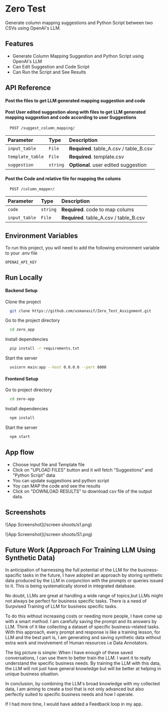 
# Zero Test 

Generate column mapping suggestions and Python Script between two CSVs using OpenAI's LLM.  



## Features

- Generate Column Mapping Suggestion and Python Script using OpenAI's LLM
- Can Edit Suggestion and Code Script
- Can Run the Script and See Results



## API Reference

#### Post the files to get LLM generated mapping suggestion and code
#### Post User edited suggestion along with files to get LLM generated mapping suggestion and code according to user Suggestions

```http
  POST /suggest_column_mapping/
```

| Parameter | Type     | Description                |
| :-------- | :------- | :------------------------- |
| `input_table` | `File` | **Required**. table_A.csv / table_B.csv |
| `template_table` | `File` | **Required**. template.csv |
| `suggestion` | `string` | **Optional**. user edited suggestion |


#### Post the Code and relative file for mapping the colums 

```http
  POST /column_mapper/
```

| Parameter | Type     | Description                       |
| :-------- | :------- | :-------------------------------- |
| `code`      | `string` | **Required**. code to map colums |
| `input_table`      | `File` | **Required**. table_A.csv / table_B.csv |


## Environment Variables

To run this project, you will need to add the following environment variable to your .env file

`OPENAI_API_KEY`



## Run Locally

#### Backend Setup

Clone the project

```bash
  git clone https://github.com/usmanasif/Zero_Test_Assignment.git
```

Go to the project directory

```bash
  cd zero_app
```

Install dependencies

```bash
  pip install -r requirements.txt
```

Start the server

```bash
  uvicorn main:app --host 0.0.0.0 --port 8000
```

#### Frontend Setup

Go to project directory

```bash
  cd zero-app
```
Install dependencies

```bash
  npm install
```

Start the server

```bash
  npm start
```
## App flow

- Choose input file and Template file
- Click on "UPLOAD FILES" button and it will fetch "Suggestions" and "Python Script" data
- You can update suggestions and python script
- Yoy can MAP the code and see the results
- Click on "DOWNLOAD RESULTS" to download csv file of the output data.
## Screenshots

![App Screenshot](/screen shoots/s1.png)

![App Screenshot](/screen shoots/S1.png)


## Future Work (Approach For Training LLM Using Synthetic Data)

In anticipation of harnessing the full potential of the LLM for the business-spacific tasks in the future, I have adopted an approach by storing synthetic data produced by the LLM in conjunction with the prompts or queries issued to it. This is being systematically stored in integrated database. 

No doubt, LLMs are great at handling a wide range of topics,but LLMs might not always be perfect for business specific tasks. There is a need of Surpvised Training of LLM for business specific tasks.

To do this without increasing costs or needing more people, I have come up with a smart method. I am carefully saving the prompt and its answers by LLM. Think of it like collecting a dataset of specific business-related tasks. With this approach, every prompt and response is like a training lesson, for LLM and the best part is, I am generating and saving synthetic data without extra work and involvement of Human resources i.e Data Annotators.

The big picture is simple: When I have enough of these saved conversations, I can use them to better train the LLM. I want it to really understand the specific business needs. By training the LLM with this data, the LLM will not just have general knowledge but will be better at helping in unique business situation.

In conclusion, by combining the LLM's broad knowledge with my collected data, I am aiming to create a tool that is not only advanced but also perfectly suited to specific business needs and how I operate.

If I had more time, I would have added a Feedback loop in my app.  